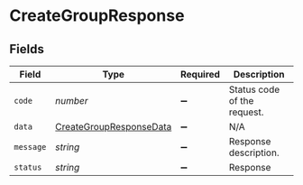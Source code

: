 # CreateGroupResponse


## Fields

| Field                                                                     | Type                                                                      | Required                                                                  | Description                                                               |
| ------------------------------------------------------------------------- | ------------------------------------------------------------------------- | ------------------------------------------------------------------------- | ------------------------------------------------------------------------- |
| `code`                                                                    | *number*                                                                  | :heavy_minus_sign:                                                        | Status code of the request.                                               |
| `data`                                                                    | [CreateGroupResponseData](../../models/shared/creategroupresponsedata.md) | :heavy_minus_sign:                                                        | N/A                                                                       |
| `message`                                                                 | *string*                                                                  | :heavy_minus_sign:                                                        | Response description.                                                     |
| `status`                                                                  | *string*                                                                  | :heavy_minus_sign:                                                        | Response                                                                  |